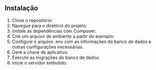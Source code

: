 ## Instalação

<ol>
    <li>Clone o repositório:</li>
    <li>Navegue para o diretório do projeto:</li>
    <li>Instale as dependências com Composer:</li>
    <li>Crie um arquivo de ambiente a partir do exemplo:</li>
    <li>Configure o arquivo .env com as informações do banco de dados e outras configurações necessárias.</li>
    <li>Gere a chave de aplicativo:</li>
    <li>Execute as migrações do banco de dados:</li>
    <li>Inicie o servidor embutido:</li>
</ol>
